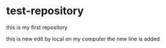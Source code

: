 # test-repository
this is my first repository

this is new edit by local on my computer
 the new line is added
 
